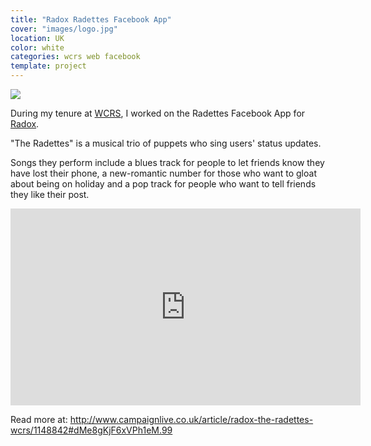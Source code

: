 ```yaml
---
title: "Radox Radettes Facebook App"
cover: "images/logo.jpg"
location: UK
color: white
categories: wcrs web facebook
template: project
---
```


![](/work/radox/images/1.jpg)

During my tenure at [WCRS](http://www.wcrs.com), I worked on the Radettes Facebook App for [Radox](http://www.radox.co.uk/).

"The Radettes" is a musical trio of puppets who sing users' status updates.

Songs they perform include a blues track for people to let friends know they have lost their phone, a new-romantic number for those who want to gloat about being on holiday and a pop track for people who want to tell friends they like their post.

<iframe width="560" height="315" src="https://www.youtube.com/embed/Z4CiuK-bbyQ?rel=0&amp;controls=0&amp;showinfo=0" frameborder="0" allowfullscreen></iframe>

Read more at: http://www.campaignlive.co.uk/article/radox-the-radettes-wcrs/1148842#dMe8gKjF6xVPh1eM.99
